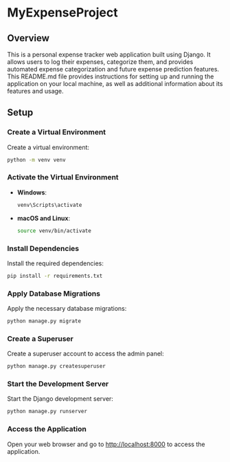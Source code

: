# MyExpenseProject

## Overview
This is a personal expense tracker web application built using Django. It allows users to log their expenses, categorize them, and provides automated expense categorization and future expense prediction features. This README.md file provides instructions for setting up and running the application on your local machine, as well as additional information about its features and usage.

## Setup

### Create a Virtual Environment 
Create a virtual environment:
```bash
python -m venv venv
```

### Activate the Virtual Environment
- **Windows**:
  ```bash
  venv\Scripts\activate
  ```
- **macOS and Linux**:
  ```bash
  source venv/bin/activate
  ```

### Install Dependencies
Install the required dependencies:
```bash
pip install -r requirements.txt
```

### Apply Database Migrations
Apply the necessary database migrations:
```bash
python manage.py migrate
```

### Create a Superuser
Create a superuser account to access the admin panel:
```bash
python manage.py createsuperuser
```

### Start the Development Server
Start the Django development server:
```bash
python manage.py runserver
```

### Access the Application
Open your web browser and go to [http://localhost:8000](http://localhost:8000) to access the application.

